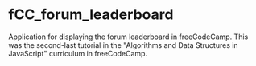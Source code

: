 ﻿# fCC_forum_leaderboard
Application for displaying the forum leaderboard in freeCodeCamp. This was the second-last tutorial in the "Algorithms and Data Structures in JavaScript" curriculum in freeCodeCamp.

